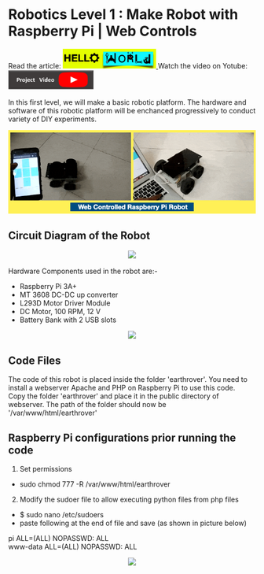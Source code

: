 # Robotics Level 1 : Make Robot with Raspberry Pi | Web Controls 

<p align="left">
Read the article: <a href='https://helloworld.co.in/article/basic-robotics-make-robot-raspberry-pi-web-controls' target='_blank'>
   <img src='https://github.com/jiteshsaini/files/blob/master/img/logo3.gif' height='40px'>
</a> Watch the video on Yotube: 
<a href='https://youtu.be/69w6Q40CBWw' target='_blank'>
   <img src='https://github.com/jiteshsaini/files/blob/master/img/btn_youtube.png' height='40px'>
</a>
</p>

In this first level, we will make a basic robotic platform. The hardware and software of this robotic platform will be enchanced progressively to conduct variety of DIY experiments.

<p align="center">
   <img src="https://github.com/jiteshsaini/files/blob/master/img/web-controlled-raspberry-pi-robot.gif">
</p>

## Circuit Diagram of the Robot

<p align="center">
   <img src="https://helloworld.co.in/sites/default/files/inline-images/raspberry-pi-robot-circuit-diagram.jpeg">
</p>

Hardware Components used in the robot are:-
- Raspberry Pi 3A+
- MT 3608 DC-DC up converter
- L293D Motor Driver Module
- DC Motor, 100 RPM, 12 V
- Battery Bank with 2 USB slots

<p align="center">
   <img src="https://helloworld.co.in/sites/default/files/inline-images/raspberry-pi-robot-component-connections.jpeg">
</p>

## Code Files
The code of this robot is placed inside the folder 'earthrover'. You need to install a webserver Apache and PHP on Raspberry Pi to use this code.
<br>Copy the folder 'earthrover' and place it in the public directory of webserver. The path of the folder should now be '/var/www/html/earthrover'

## Raspberry Pi configurations prior running the code

1. Set permissions

- sudo chmod 777 -R /var/www/html/earthrover


2. Modify the sudoer file to allow executing python files from php files
- $ sudo nano /etc/sudoers
- paste following at the end of file and save (as shown in picture below)

pi ALL=(ALL) NOPASSWD: ALL <br>
www-data ALL=(ALL) NOPASSWD: ALL

<p align="center">
   <img src="https://github.com/jiteshsaini/robotics-level-1/blob/master/img/sudoers.png">
</p>
